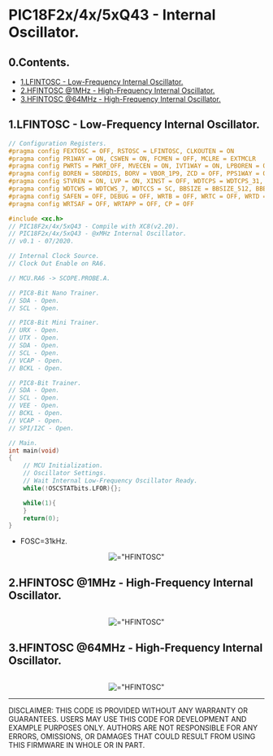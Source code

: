 # PIC18F2x/4x/5xQ43 - Internal Oscillator.

## 0.Contents.

- [1.LFINTOSC - Low-Frequency Internal Oscillator.](#)
- [2.HFINTOSC @1MHz - High-Frequency Internal Oscillator.](#)
- [3.HFINTOSC @64MHz - High-Frequency Internal Oscillator.](#)

## 1.LFINTOSC - Low-Frequency Internal Oscillator.

```c
// Configuration Registers.
#pragma config FEXTOSC = OFF, RSTOSC = LFINTOSC, CLKOUTEN = ON
#pragma config PR1WAY = ON, CSWEN = ON, FCMEN = OFF, MCLRE = EXTMCLR
#pragma config PWRTS = PWRT_OFF, MVECEN = ON, IVT1WAY = ON, LPBOREN = OFF
#pragma config BOREN = SBORDIS, BORV = VBOR_1P9, ZCD = OFF, PPS1WAY = ON
#pragma config STVREN = ON, LVP = ON, XINST = OFF, WDTCPS = WDTCPS_31, WDTE = ON
#pragma config WDTCWS = WDTCWS_7, WDTCCS = SC, BBSIZE = BBSIZE_512, BBEN = OFF
#pragma config SAFEN = OFF, DEBUG = OFF, WRTB = OFF, WRTC = OFF, WRTD = OFF
#pragma config WRTSAF = OFF, WRTAPP = OFF, CP = OFF

#include <xc.h>
// PIC18F2x/4x/5xQ43 - Compile with XC8(v2.20).
// PIC18F2x/4x/5xQ43 - @xMHz Internal Oscillator.
// v0.1 - 07/2020.

// Internal Clock Source.
// Clock Out Enable on RA6.

// MCU.RA6 -> SCOPE.PROBE.A.

// PIC8-Bit Nano Trainer.
// SDA - Open.
// SCL - Open.

// PIC8-Bit Mini Trainer.
// URX - Open.
// UTX - Open.
// SDA - Open.
// SCL - Open.
// VCAP - Open.
// BCKL - Open.

// PIC8-Bit Trainer.
// SDA - Open.
// SCL - Open.
// VEE - Open.
// BCKL - Open.
// VCAP - Open.
// SPI/I2C - Open.

// Main.
int main(void)
{
    // MCU Initialization.
    // Oscillator Settings.
    // Wait Internal Low-Frequency Oscillator Ready.
    while(!OSCSTATbits.LFOR){};

    while(1){
    }
    return(0);
}
```

- FOSC=31kHz.

<p align="center"><img alt=="HFINTOSC" src="./pics/TEK00000.PNG"></p>

## 2.HFINTOSC @1MHz - High-Frequency Internal Oscillator.

```c
```

<p align="center"><img alt=="HFINTOSC" src="./pics/TEK00000.PNG"></p>

## 3.HFINTOSC @64MHz - High-Frequency Internal Oscillator.

```c
```

<p align="center"><img alt=="HFINTOSC" src="./pics/TEK00000.PNG"></p>

---
DISCLAIMER: THIS CODE IS PROVIDED WITHOUT ANY WARRANTY OR GUARANTEES.
USERS MAY USE THIS CODE FOR DEVELOPMENT AND EXAMPLE PURPOSES ONLY.
AUTHORS ARE NOT RESPONSIBLE FOR ANY ERRORS, OMISSIONS, OR DAMAGES THAT COULD
RESULT FROM USING THIS FIRMWARE IN WHOLE OR IN PART.